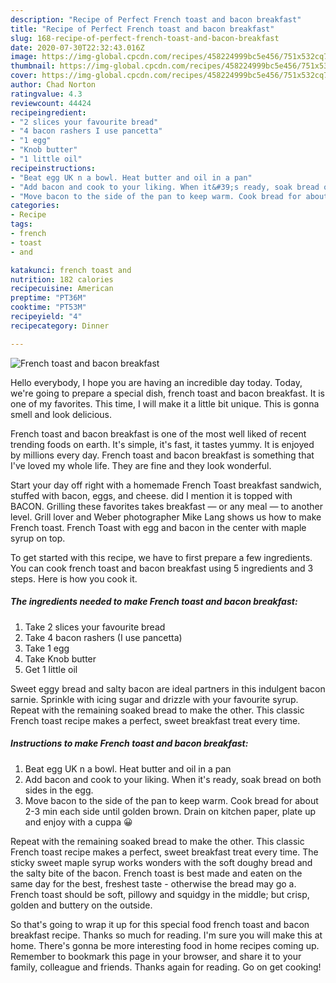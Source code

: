```yaml
---
description: "Recipe of Perfect French toast and bacon breakfast"
title: "Recipe of Perfect French toast and bacon breakfast"
slug: 168-recipe-of-perfect-french-toast-and-bacon-breakfast
date: 2020-07-30T22:32:43.016Z
image: https://img-global.cpcdn.com/recipes/458224999bc5e456/751x532cq70/french-toast-and-bacon-breakfast-recipe-main-photo.jpg
thumbnail: https://img-global.cpcdn.com/recipes/458224999bc5e456/751x532cq70/french-toast-and-bacon-breakfast-recipe-main-photo.jpg
cover: https://img-global.cpcdn.com/recipes/458224999bc5e456/751x532cq70/french-toast-and-bacon-breakfast-recipe-main-photo.jpg
author: Chad Norton
ratingvalue: 4.3
reviewcount: 44424
recipeingredient:
- "2 slices your favourite bread"
- "4 bacon rashers I use pancetta"
- "1 egg"
- "Knob butter"
- "1 little oil"
recipeinstructions:
- "Beat egg UK n a bowl. Heat butter and oil in a pan"
- "Add bacon and cook to your liking. When it&#39;s ready, soak bread on both sides in the egg."
- "Move bacon to the side of the pan to keep warm. Cook bread for about 2-3 min each side until golden brown. Drain on kitchen paper, plate up and enjoy with a cuppa 😀"
categories:
- Recipe
tags:
- french
- toast
- and

katakunci: french toast and 
nutrition: 182 calories
recipecuisine: American
preptime: "PT36M"
cooktime: "PT53M"
recipeyield: "4"
recipecategory: Dinner

---
```



![French toast and bacon breakfast](https://img-global.cpcdn.com/recipes/458224999bc5e456/751x532cq70/french-toast-and-bacon-breakfast-recipe-main-photo.jpg)

Hello everybody, I hope you are having an incredible day today. Today, we're going to prepare a special dish, french toast and bacon breakfast. It is one of my favorites. This time, I will make it a little bit unique. This is gonna smell and look delicious.

French toast and bacon breakfast is one of the most well liked of recent trending foods on earth. It's simple, it's fast, it tastes yummy. It is enjoyed by millions every day. French toast and bacon breakfast is something that I've loved my whole life. They are fine and they look wonderful.

Start your day off right with a homemade French Toast breakfast sandwich, stuffed with bacon, eggs, and cheese. did I mention it is topped with BACON. Grilling these favorites takes breakfast — or any meal — to another level. Grill lover and Weber photographer Mike Lang shows us how to make French toast. French Toast with egg and bacon in the center with maple syrup on top.


To get started with this recipe, we have to first prepare a few ingredients. You can cook french toast and bacon breakfast using 5 ingredients and 3 steps. Here is how you cook it.

<!--inarticleads1-->

##### The ingredients needed to make French toast and bacon breakfast:

1. Take 2 slices your favourite bread
1. Take 4 bacon rashers (I use pancetta)
1. Take 1 egg
1. Take Knob butter
1. Get 1 little oil


Sweet eggy bread and salty bacon are ideal partners in this indulgent bacon sarnie. Sprinkle with icing sugar and drizzle with your favourite syrup. Repeat with the remaining soaked bread to make the other. This classic French toast recipe makes a perfect, sweet breakfast treat every time. 

<!--inarticleads2-->

##### Instructions to make French toast and bacon breakfast:

1. Beat egg UK n a bowl. Heat butter and oil in a pan
1. Add bacon and cook to your liking. When it&#39;s ready, soak bread on both sides in the egg.
1. Move bacon to the side of the pan to keep warm. Cook bread for about 2-3 min each side until golden brown. Drain on kitchen paper, plate up and enjoy with a cuppa 😀


Repeat with the remaining soaked bread to make the other. This classic French toast recipe makes a perfect, sweet breakfast treat every time. The sticky sweet maple syrup works wonders with the soft doughy bread and the salty bite of the bacon. French toast is best made and eaten on the same day for the best, freshest taste - otherwise the bread may go a. French toast should be soft, pillowy and squidgy in the middle; but crisp, golden and buttery on the outside. 

So that's going to wrap it up for this special food french toast and bacon breakfast recipe. Thanks so much for reading. I'm sure you will make this at home. There's gonna be more interesting food in home recipes coming up. Remember to bookmark this page in your browser, and share it to your family, colleague and friends. Thanks again for reading. Go on get cooking!
